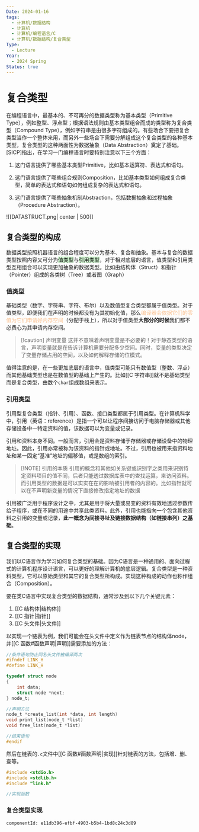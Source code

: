 ```yaml
---
Date: 2024-01-16
tags:
  - 计算机/数据结构
  - 计算机
  - 计算机/编程语言/C
  - 计算机/数据结构/复合类型
Type:
  - Lecture
Year:
  - 2024 Spring
Status: true
---
```

# 复合类型

在编程语言中，最基本的、不可再分的数据类型称为基本类型（Primitive Type），例如整型、浮点型；根据语法规则由基本类型组合而成的类型称为复合类型（Compound Type），例如字符串是由很多字符组成的。有些场合下要把复合类型当作一个整体来用，而另外一些场合下需要分解组成这个复合类型的各种基本类型，复合类型的这种两面性为数据抽象（Data Abstraction）奠定了基础。[SICP]指出，在学习一门编程语言时要特别注意以下三个方面：

1. 这门语言提供了哪些基本类型Primitive，比如基本运算符、表达式和语句。

2. 这门语言提供了哪些组合规则Composition，比如基本类型如何组成复合类型，简单的表达式和语句如何组成复杂的表达式和语句。

3. 这门语言提供了哪些抽象机制Abstraction，包括数据抽象和过程抽象（Procedure Abstraction）。

![[DATASTRUCT.png| center | 500]]

## 复合类型的构成

数据类型按照机器语言的组合程度可以分为基本、复合和抽象。基本与复合的数据类型按照内容又可分为<mark style="background: #BBFABBA6;">值类型</mark>与<mark style="background: #BBFABBA6;">引用类型</mark>，对于相对底层的语言，值类型和引用类型互相组合可以实现更加抽象的数据类型。比如由结构体（Struct）和指针（Pointer）组成的各类树（Tree）或者图（Graph）

### 值类型
基础类型（数字、字符串、字符、布尔）以及数值型复合类型都属于值类型。对于值类型，即便我们在声明的时候都没有为其初始化值，那么<font color="#fac08f">编译器会依据它们的零值为它们申请好内存空间</font>（分配于栈上），所以对于值类型**大部分的时候**我们都不必费心为其申请内存空间。

> [!caution] 声明变量
> 这并不意味着声明变量是不必要的！对于静态类型的语言，声明变量就是在告诉计算机需要分配多少空间。同时，变量的类型决定了变量存储占用的空间，以及如何解释存储的位模式。

值得注意的是，在一些更加底层的语言中，值类型可能只有数值型（整数、浮点）而其他基础类型也是在数值型的基础上产生的。比如[[C 字符串]]就不是基础类型而是复合类型，由数个`char`组成数组来表示。

### 引用类型
引用型复合类型（指针、引用）、函数、接口类型都属于引用类型。在计算机科学中，引用（英语：reference）是指一个可以让程序间接访问于电脑存储器或其他存储设备中一特定资料的值，该数据可以为变量或记录。

引用和资料本身不同。一般而言，引用会是资料存储于存储器或存储设备中的物理地址。因此，引用亦常被称为该资料的指针或地址。不过，引用也被用来指资料地址和某一固定“基准”地址的偏移值，或是数组的索引。

> [!NOTE] 引用的本质
> 引用的概念和其他如关系键或识别字之类用来识别特定资料项目的值不同，后者只能透过数据库表中的查找运算，来访问资料。而引用类型的数据是可以实实在在的影响被引用者的内容的。比如指针就可以在不声明新变量的情况下直接修改指定地址的数据

引用被广泛用于程序设计之中，尤其是用于将大量或易变的资料有效地透过参数传给子程序，或在不同的用途中共享此类资料。此外，引用也能指向一个包含其他资料之引用的变量或记录，**此一概念为间接寻址及链接数据结构（如链接串列）之基础**。

## 复合类型的实现

我们以C语言作为学习如何复合类型的基础。因为C语言是一种通用的、面向过程式的计算机程序设计语言，可以更好的理解计算机的底层逻辑。复合类型是一种资料类型，它可以原始类型和其它的复合类型所构成。实现这种构成的动作也称作组合（Composition）。

要在类C语言中实现复合类型的数据结构，通常涉及到以下几个关键元素：

1. [[C 结构体|结构体]]
2. [[C 指针|指针]]
3. [[C 头文件|头文件]]

以实现一个链表为例，我们可能会在头文件中定义作为链表节点的结构体node，并[[C 函数#函数声明|声明]]需要添加的方法：

```c
//条件语句防止同名头文件被编译两次
#ifndef LINK_H
#define LINK_H

typedef struct node
{
    int data;
    struct node *next;
} node_t;

//声明方法
node_t *create_list(int *data, int length)
void print_list(node_t *list)
void free_list(node_t *list)

//结束语句
#endif
```

然后在链表的`.c`文件中[[C 函数#函数声明|实现]]针对链表的方法，包括增、删、查等。

```c
#include <stdio.h>
#include <stdlib.h>
#include "link.h"

//实现函数
```

### 复合类型实现

```components
componentId: e11db396-efbf-4903-b5b4-1bd8c24c3d89

```
